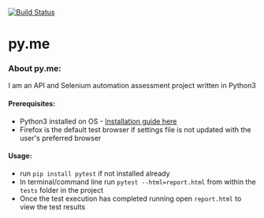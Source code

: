 [![Build Status](https://travis-ci.org/{jcopperman}/{py.me}.png?branch=master)](https://travis-ci.org/{jcopperman}/{py.me})
# py.me

### About py.me: 
 I am an API and Selenium automation assessment project written in Python3

#### Prerequisites:
 - Python3 installed on OS - [Installation guide here](https://realpython.com/installing-python/)
 - Firefox is the default test browser if settings file is not updated with the user's preferred browser

#### Usage:
- run ```pip install pytest``` if not installed already
- In terminal/command line run ```pytest --html=report.html``` from within the `tests` folder in the project
- Once the test execution has completed running open `report.html` to view the test results



